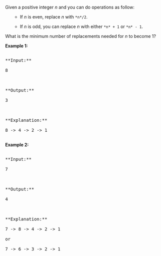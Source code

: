 

Given a positive integer *n* and you can do operations as follow:



<ol>
- If *n* is even, replace *n* with `*n*/2`.
- If *n* is odd, you can replace *n* with either `*n* + 1` or `*n* - 1`.
</ol>



What is the minimum number of replacements needed for *n* to become 1?


**Example 1:**
<pre>
**Input:**
8

**Output:**
3

**Explanation:**
8 -> 4 -> 2 -> 1
</pre>


**Example 2:**
<pre>
**Input:**
7

**Output:**
4

**Explanation:**
7 -> 8 -> 4 -> 2 -> 1
or
7 -> 6 -> 3 -> 2 -> 1
</pre>

